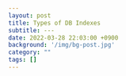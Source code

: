 ```yaml
---
layout: post
title: Types of DB Indexes
subtitle: ---
date: 2022-03-28 22:03:00 +0900
background: '/img/bg-post.jpg'
category: ""
tags: []
---
```


